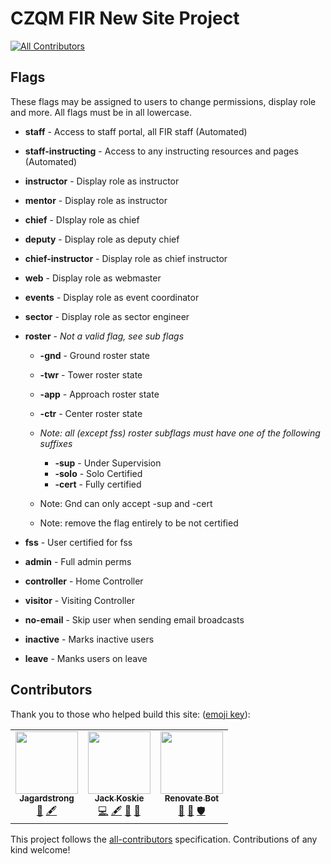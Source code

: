 # CZQM FIR New Site Project

<!-- ALL-CONTRIBUTORS-BADGE:START - Do not remove or modify this section -->

[![All Contributors](https://img.shields.io/badge/all_contributors-3-orange.svg?style=flat-square)](#contributors-)

<!-- ALL-CONTRIBUTORS-BADGE:END -->

## Flags

These flags may be assigned to users to change permissions, display role and more. All flags must be in all lowercase.

- **staff** - Access to staff portal, all FIR staff (Automated)
- **staff-instructing** - Access to any instructing resources and pages (Automated)
- **instructor** - Display role as instructor
- **mentor** - Display role as instructor
- **chief** - DIsplay role as chief
- **deputy** - Display role as deputy chief
- **chief-instructor** - Display role as chief instructor
- **web** - Display role as webmaster
- **events** - Display role as event coordinator
- **sector** - Display role as sector engineer
- **roster** - _Not a valid flag, see sub flags_

  - **-gnd** - Ground roster state
  - **-twr** - Tower roster state
  - **-app** - Approach roster state
  - **-ctr** - Center roster state
  - _Note: all (except fss) roster subflags must have one of the following suffixes_

    - **-sup** - Under Supervision
    - **-solo** - Solo Certified
    - **-cert** - Fully certified

  - Note: Gnd can only accept -sup and -cert
  - Note: remove the flag entirely to be not certified

- **fss** - User certified for fss
- **admin** - Full admin perms
- **controller** - Home Controller
- **visitor** - Visiting Controller
- **no-email** - Skip user when sending email broadcasts
- **inactive** - Marks inactive users
- **leave** - Manks users on leave

## Contributors

Thank you to those who helped build this site: ([emoji key](https://allcontributors.org/docs/en/emoji-key)):

<!-- ALL-CONTRIBUTORS-LIST:START - Do not remove or modify this section -->

<!-- prettier-ignore-start -->

<!-- markdownlint-disable -->

<table>
  <tr>
    <td align="center"><a href="https://github.com/Jagardstrong"><img src="https://avatars.githubusercontent.com/u/99367993?v=4?s=100" width="100px;" alt=""/><br /><sub><b>Jagardstrong</b></sub></a><br /><a href="#ideas-Jagardstrong" title="Ideas, Planning, & Feedback">🤔</a> <a href="#content-Jagardstrong" title="Content">🖋</a></td>
    <td align="center"><a href="https://github.com/jackkoskie"><img src="https://avatars.githubusercontent.com/u/65452167?v=4?s=100" width="100px;" alt=""/><br /><sub><b>Jack Koskie</b></sub></a><br /><a href="https://github.com/CZQM-FIR/CZQM-Site/commits?author=jackkoskie" title="Code">💻</a> <a href="#content-jackkoskie" title="Content">🖋</a> <a href="#design-jackkoskie" title="Design">🎨</a> <a href="#ideas-jackkoskie" title="Ideas, Planning, & Feedback">🤔</a></td>
    <td align="center"><a href="https://renovatebot.com"><img src="https://avatars.githubusercontent.com/u/38656520?v=4?s=100" width="100px;" alt=""/><br /><sub><b>Renovate Bot</b></sub></a><br /><a href="#tool-renovatebot" title="Tools">🔧</a> <a href="https://github.com/CZQM-FIR/CZQM-Site/issues?q=author%3Arenovatebot" title="Bug reports">🐛</a> <a href="#security-renovatebot" title="Security">🛡️</a></td>
  </tr>
</table>

<!-- markdownlint-restore -->

<!-- prettier-ignore-end -->

<!-- ALL-CONTRIBUTORS-LIST:END -->

This project follows the [all-contributors](https://github.com/all-contributors/all-contributors) specification. Contributions of any kind welcome!
